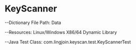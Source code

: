 # KeyScanner

--Dictionary File Path: Data

--Resources: Linux/Windows X86/64 Dynamic Library

--Java Test Class:
	com.lingjoin.keyscan.test.KeyScannerTest